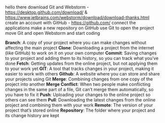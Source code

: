 hello there
download Git and Webstorm - https://desktop.github.com/download/ & https://www.jetbrains.com/webstorm/download/download-thanks.html
create an account with GitHub - https://github.com/
connect the applications
make a new repository on GitHub
use Git to open the project
move Git and open Webstorm and start coding




**Branch**: A copy of your project where you can make changes without affecting the main project
**Clone**: Downloading a project from the internet (like GitHub) to work on it on your own computer
**Commit**: Saving changes to your project and adding them to its history, so you can track what you’ve done
**Fetch**: Getting updates from the online project, but not applying them to your work yet
**GIT**: A tool that tracks changes in your project, making it easier to work with others
**Github**: A website where you can store and share your projects using Git
**Merge**: Combining changes from one copy of the project into another
**Merge Conflict**: When two people make conflicting changes in the same part of a file, Git can’t merge them automatically, so you have to fix it
**Push**: Uploading your changes to the online project so others can see them
**Pull**: Downloading the latest changes from the online project and combining them with your work
**Remote**: The version of your project that’s stored online
**Repository**: The folder where your project and its change history are kept
